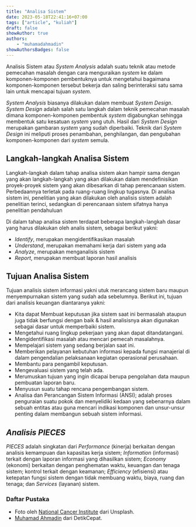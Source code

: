 ```yaml
---
title: "Analisa Sistem"
date: 2023-05-18T22:41:16+07:00
tags: ["article", "kuliah"]
draft: false
showAuthor: true
authors:
    - "muhamadahmadin"
showAuthorsBadges: false 
---
```


Analisis Sistem atau *System Analysis* adalah suatu teknik atau metode pemecahan masalah dengan cara menguraikan *system* ke dalam komponen-komponen pembentuknya untuk mengetahui bagaimana komponen-komponen tersebut bekerja dan saling berinteraksi satu sama lain untuk mencapai tujuan *system*.

*System Analysis* biasanya dilakukan dalam membuat *System Design*. *System Design* adalah salah satu langkah dalam teknik pemecahan masalah dimana komponen-komponen pembentuk *system* digabungkan sehingga membentuk satu kesatuan *system* yang utuh. Hasil dari *System Design* merupakan gambaran *system* yang sudah diperbaiki. Teknik dari *System Design* ini meliputi proses penambahan, penghilangan, dan pengubahan komponen-komponen dari *system* semula.

## Langkah-langkah Analisa Sistem
Langkah-langkah dalam tahap analisa sistem akan hampir sama dengan yang akan langkah-langkah yang akan dilakukan dalam mendefinisikan proyek-proyek sistem yang akan dibesarkan di tahap perencanaan sistem. Perbedaannya terletak pada ruang-ruang lingkup tugasnya. Di analisa sistem ini, penelitian yang akan dilakukan oleh analisis sistem adalah penelitian terinci, sedangkan di perencanaan sistem sifatnya hanya penelitian pendahuluan

Di dalam tahap analisa sistem terdapat beberapa langkah-langkah dasar yang harus dilakukan oleh analis sistem, sebagai berikut yakni:

- *Identify*, merupakan mengidentifikasikan masalah
- *Understand*, merupakan memahami kerja dari sistem yang ada
- *Analyze*, merupakan menganalisis sistem
- *Report*, merupakan membuat laporan hasil analisis

## Tujuan Analisa Sistem
Tujuan analisis sistem informasi yakni utuk merancang sistem baru maupun menyempurnakan sistem yang sudah ada sebelumnya. Berikut ini, tujuan dari analisis keuangan diantaranya yakni:

- Kita dapat Membuat keputusan jika sistem saat ini bermasalah ataupun juga tidak berfungsi dengan baik & hasil analisisnya akan digunakan sebagai dasar untuk memperbaiki sistem.
- Mengetahui ruang lingkup pekerjaan yang akan dapat ditandatangani.
- Mengidentifikasi masalah atau mencari pemecah masalahnya.
- Mempelajari sistem yang sedang berjalan saat ini.
- Memberikan pelayanan kebutuhan informasi kepada fungsi manajerial di dalam pengendalian pelaksanaan kegiatan operasional perusahaan.
- Membantu para pengambil keputusan.
- Mengevaluasi sistem yang telah ada.
- Merumuskan tujuan yang ingin dicapai berupa pengolahan data maupun pembuatan laporan baru.
- Menyusun suatu tahap rencana pengembangan sistem.
- Analisa dan Perancangan Sistem Informasi (ANSI); adalah proses penguraian suatu pokok dan menyelidiki kedaan yang sebenarnya dalam sebuah entitas atau guna mencari indikasi komponen dan unsur-unsur penting dalam membangun sebuah sistem informasi.

## *Analisis PIECES*
*PIECES* adalah singkatan dari *Performance* (kinerja) berkaitan dengan analisis kemampuan dan kapasitas kerja sistem; *Information* (informasi) terkait dengan laporan informasi yang dihasilkan sistem; *Economy* (ekonomi) berkaitan dengan penghematan waktu, keuangan dan tenaga sistem; kontrol terkait dengan keamanan; *Efficiency* (efisiensi) atau ketepatan fungsi sistem dengan tidak membuang waktu, biaya, ruang dan tenaga; dan *Services* (layanan) sistem.

### Daftar Pustaka
- Foto oleh [National Cancer Institute](https://unsplash.com/@nci?utm_source=unsplash&utm_medium=referral&utm_content=creditCopyText) dari Unsplash.
- [Muhamad Ahmadin](https://detikcepat.com/bab-iv-analisa-sistem/) dari DetikCepat.